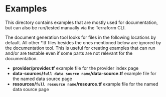 # Examples

This directory contains examples that are mostly used for documentation, but can also be run/tested manually via the Terraform CLI.

The document generation tool looks for files in the following locations by default. All other \*.tf files besides the ones mentioned below are ignored by the documentation tool. This is useful for creating examples that can run and/or are testable even if some parts are not relevant for the documentation.

- **provider/provider.tf** example file for the provider index page
- **data-sources/`full data source name`/data-source.tf** example file for the named data source page
- **resources/`full resource name`/resource.tf** example file for the named data source page
